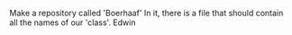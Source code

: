 Make a repository called 'Boerhaaf'
In it, there is a file that should contain all the names of our 'class'.
Edwin
